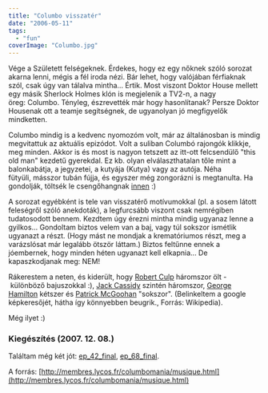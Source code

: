 ```yaml
---
title: "Columbo visszatér"
date: "2006-05-11"
tags: 
  - "fun"
coverImage: "Columbo.jpg"
---
```


Vége a Született felségeknek. Érdekes, hogy ez egy nőknek szóló sorozat akarna lenni, mégis a fél iroda nézi. Bár lehet, hogy valójában férfiaknak szól, csak úgy van tálalva mintha... Értik. Most viszont Doktor House mellett egy másik Sherlock Holmes klón is megjelenik a TV2-n, a nagy öreg: Columbo. Tényleg, észrevették már hogy hasonlítanak? Persze Doktor Housenak ott a teamje segítségnek, de ugyanolyan jó megfigyelők mindketten.

Columbo mindig is a kedvenc nyomozóm volt, már az általánosban is mindig megvitattuk az aktuális epizódot. Volt a suliban Columbó rajongók klikkje, meg minden. Akkor is és most is nagyon tetszett az itt-ott felcsendülő "this old man" kezdetű gyerekdal. Ez kb. olyan elválaszthatalan tőle mint a balonkabátja, a jegyzetei, a kutyája (Kutya) vagy az autója. Néha fütyüli, másszor tubán fújja, és egyszer még zongorázni is megtanulta. Ha gondolják, töltsék le csengőhangnak [innen](https://csokavar.hu/wp-content/uploads/2006/05/columbo.mp3 "innen") :)

A sorozat egyébként is tele van visszatérő motívumokkal (pl. a sosem látott feleségről szóló anekdoták), a legfurcsább viszont csak nemrégiben tudatosodott bennem. Kezdtem úgy érezni mintha mindig ugyanaz lenne a gyilkos... Gondoltam biztos velem van a baj, vagy túl sokszor ismétlik ugyanazt a részt. (Hogy mást ne mondjak a krematóriumos részt, meg a varázslósat már legalább ötször láttam.) Biztos feltűnne ennek a jóembernek, hogy minden héten ugyanazt kell elkapnia... De kapaszkodjanak meg: NEM!

Rákerestem a neten, és kiderült, hogy [Robert Culp](http://images.google.com/images?q=robert+culp "Robert Culp") háromszor ölt - különböző bajuszokkal :), [Jack Cassidy](http://images.google.com/images?q=jack+cassidy "Jack Cassidy") szintén háromszor, [George Hamilton](http://images.google.com/images?q=george+hamilton "George Hamilton") kétszer és [Patrick McGoohan](http://images.google.com/images?q=patrick+mcgoohan "Patrick McGoohan") "sokszor". (Belinkeltem a google képkeresőjét, hátha így könnyebben beugrik., Forrás: Wikipedia).

Még ilyet :)

### Kiegészítés (2007. 12. 08.)

Találtam még két jót: [ep\_42\_final](https://csokavar.hu/wp-content/uploads/2006/05/ep_42_final.mp3), [ep\_68\_final](https://csokavar.hu/wp-content/uploads/2006/05/ep_68_final.mp3).

A forrás: [http://membres.lycos.fr/columbomania/musique.html](http://membres.lycos.fr/columbomania/musique.html)
